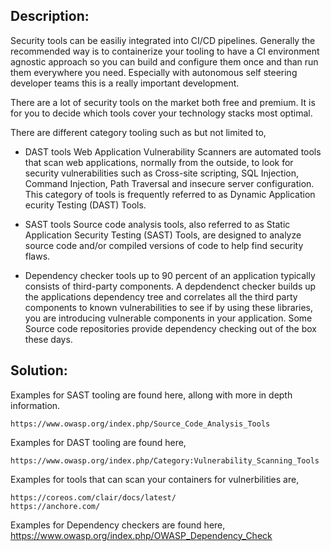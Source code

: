 ## Description:

Security tools can be easiliy integrated into CI/CD pipelines.
Generally the recommended way is to containerize your tooling to
have a CI environment agnostic approach so you can build and configure them
once and than run them everywhere you need. Especially with autonomous 
self steering developer teams this is a really important development.

There are a lot of security tools on the market both free
and premium. It is for you to decide which tools cover your technology
stacks most optimal.

There are different category tooling such as but not limited to,

- DAST tools
  Web Application Vulnerability Scanners are automated tools that scan
  web applications, normally from the outside, to look for security
  vulnerabilities such as Cross-site scripting, SQL Injection, 
  Command Injection, Path Traversal and insecure server configuration. 
  This category of tools is frequently referred to as Dynamic Application 
  ecurity Testing (DAST) Tools.  

- SAST tools
  Source code analysis tools, also referred to as Static 
  Application Security Testing (SAST) Tools, are designed to 
  analyze source code and/or compiled versions of code to help 
  find security flaws.  

- Dependency checker tools
   up to 90 percent of an application typically consists of third-party components.
   A depdendenct checker builds up the applications dependency tree and correlates
   all the third party components to known vulnerabilities to see if
   by using these libraries, you are introducing vulnerable components in your 
   application. Some Source code repositories provide dependency checking out
   of the box these days.

## Solution:

Examples for SAST tooling are found here, allong with more in depth
information.

    https://www.owasp.org/index.php/Source_Code_Analysis_Tools

Examples for DAST tooling are found here,

    https://www.owasp.org/index.php/Category:Vulnerability_Scanning_Tools


Examples for tools that can scan your containers for vulnerbilities are,

    https://coreos.com/clair/docs/latest/
    https://anchore.com/

Examples for Dependency checkers are found here,
    https://www.owasp.org/index.php/OWASP_Dependency_Check
